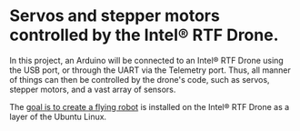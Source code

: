 # Servos and stepper motors controlled by the Intel® RTF Drone.

In this project, an Arduino will be connected to an Intel® RTF Drone using the USB port, or through the UART via the Telemetry port. Thus, all manner of things can then be controlled by the drone's code, such as servos, stepper motors, and a vast array of sensors.  

The [goal is to create a flying robot](https://github.com/PhilippeDoucette/Intel-RTF-Drone-with-servo-control/wiki) is installed on the Intel® RTF Drone as a layer of the Ubuntu Linux.
